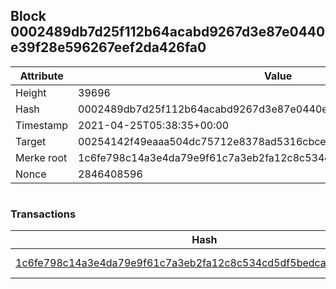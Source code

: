 ## Block 0002489db7d25f112b64acabd9267d3e87e0440e39f28e596267eef2da426fa0

Attribute | Value
--- | ---
Height | 39696
Hash | 0002489db7d25f112b64acabd9267d3e87e0440e39f28e596267eef2da426fa0
Timestamp | 2021-04-25T05:38:35+00:00
Target | 00254142f49eaaa504dc75712e8378ad5316cbcead634704b3734b6271167cc4
Merke root | 1c6fe798c14a3e4da79e9f61c7a3eb2fa12c8c534cd5df5bedca7f576e94dffd
Nonce | 2846408596

```

```

### Transactions

Hash | Amount
--- | ---
[1c6fe798c14a3e4da79e9f61c7a3eb2fa12c8c534cd5df5bedca7f576e94dffd](1c6fe798c14a3e4da79e9f61c7a3eb2fa12c8c534cd5df5bedca7f576e94dffd.md) | 10.00000000 SKEPTI 
